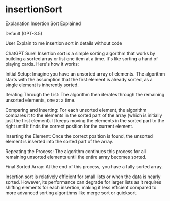 # insertionSort

Explanation 
Insertion Sort Explained

Default (GPT-3.5)

User
Explain to me insertion sort in details without code

ChatGPT
Sure! Insertion sort is a simple sorting algorithm that works by building a sorted array or list one item at a time. It's like sorting a hand of playing cards. Here's how it works:

Initial Setup: Imagine you have an unsorted array of elements. The algorithm starts with the assumption that the first element is already sorted, as a single element is inherently sorted.

Iterating Through the List: The algorithm then iterates through the remaining unsorted elements, one at a time.

Comparing and Inserting: For each unsorted element, the algorithm compares it to the elements in the sorted part of the array (which is initially just the first element). It keeps moving the elements in the sorted part to the right until it finds the correct position for the current element.

Inserting the Element: Once the correct position is found, the unsorted element is inserted into the sorted part of the array.

Repeating the Process: The algorithm continues this process for all remaining unsorted elements until the entire array becomes sorted.

Final Sorted Array: At the end of this process, you have a fully sorted array.

Insertion sort is relatively efficient for small lists or when the data is nearly sorted. However, its performance can degrade for larger lists as it requires shifting elements for each insertion, making it less efficient compared to more advanced sorting algorithms like merge sort or quicksort.
